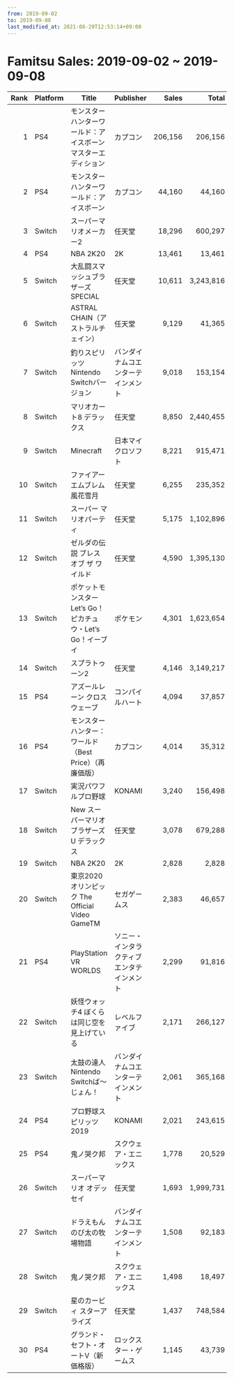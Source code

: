 ```yaml
---
from: 2019-09-02
to: 2019-09-08
last_modified_at: 2021-08-29T12:53:14+09:00
---
```

# Famitsu Sales: 2019-09-02 ~ 2019-09-08
| Rank | Platform | Title | Publisher | Sales | Total | Rate | New |
| -: | -- | -- | -- | -: | -: | -: | -- |
| 1 | PS4 | モンスターハンターワールド：アイスボーン マスターエディション | カプコン | 206,156 | 206,156 | 60% | **New** |
| 2 | PS4 | モンスターハンターワールド：アイスボーン | カプコン | 44,160 | 44,160 | 20% | **New** |
| 3 | Switch | スーパーマリオメーカー2 | 任天堂 | 18,296 | 600,297 | 20% |  |
| 4 | PS4 | NBA 2K20 | 2K | 13,461 | 13,461 | 40% | **New** |
| 5 | Switch | 大乱闘スマッシュブラザーズ SPECIAL | 任天堂 | 10,611 | 3,243,816 | 20% |  |
| 6 | Switch | ASTRAL CHAIN（アストラルチェイン） | 任天堂 | 9,129 | 41,365 | 20% |  |
| 7 | Switch | 釣りスピリッツ Nintendo Switchバージョン | バンダイナムコエンターテインメント | 9,018 | 153,154 | 20% |  |
| 8 | Switch | マリオカート8 デラックス | 任天堂 | 8,850 | 2,440,455 | 20% |  |
| 9 | Switch | Minecraft | 日本マイクロソフト | 8,221 | 915,471 | 20% |  |
| 10 | Switch | ファイアーエムブレム 風花雪月 | 任天堂 | 6,255 | 235,352 | 20% |  |
| 11 | Switch | スーパー マリオパーティ | 任天堂 | 5,175 | 1,102,896 | 20% |  |
| 12 | Switch | ゼルダの伝説 ブレス オブ ザ ワイルド | 任天堂 | 4,590 | 1,395,130 | 20% |  |
| 13 | Switch | ポケットモンスター Let’s Go！ ピカチュウ・Let’s Go！イーブイ | ポケモン | 4,301 | 1,623,654 | 20% |  |
| 14 | Switch | スプラトゥーン2 | 任天堂 | 4,146 | 3,149,217 | 20% |  |
| 15 | PS4 | アズールレーン クロスウェーブ | コンパイルハート | 4,094 | 37,857 | 20% |  |
| 16 | PS4 | モンスターハンター：ワールド （Best Price）（再廉価版） | カプコン | 4,014 | 35,312 | 40% |  |
| 17 | Switch | 実況パワフルプロ野球 | KONAMI | 3,240 | 156,498 | 20% |  |
| 18 | Switch | New スーパーマリオブラザーズ U デラックス | 任天堂 | 3,078 | 679,288 | 20% |  |
| 19 | Switch | NBA 2K20 | 2K | 2,828 | 2,828 | 80% | **New** |
| 20 | Switch | 東京2020オリンピック The Official Video GameTM | セガゲームス | 2,383 | 46,657 | 40% |  |
| 21 | PS4 | PlayStation VR WORLDS | ソニー・インタラクティブエンタテインメント | 2,299 | 91,816 | 20% |  |
| 22 | Switch | 妖怪ウォッチ4 ぼくらは同じ空を見上げている | レベルファイブ | 2,171 | 266,127 | 20% |  |
| 23 | Switch | 太鼓の達人 Nintendo Switchば〜じょん！ | バンダイナムコエンターテインメント | 2,061 | 365,168 | 20% |  |
| 24 | PS4 | プロ野球スピリッツ2019 | KONAMI | 2,021 | 243,615 | 20% |  |
| 25 | PS4 | 鬼ノ哭ク邦 | スクウェア・エニックス | 1,778 | 20,529 | 40% |  |
| 26 | Switch | スーパーマリオ オデッセイ | 任天堂 | 1,693 | 1,999,731 | 20% |  |
| 27 | Switch | ドラえもん のび太の牧場物語 | バンダイナムコエンターテインメント | 1,508 | 92,183 | 20% |  |
| 28 | Switch | 鬼ノ哭ク邦 | スクウェア・エニックス | 1,498 | 18,497 | 40% |  |
| 29 | Switch | 星のカービィ スターアライズ | 任天堂 | 1,437 | 748,584 | 20% |  |
| 30 | PS4 | グランド・セフト・オートV（新価格版） | ロックスター・ゲームス | 1,145 | 43,739 | 20% |  |
